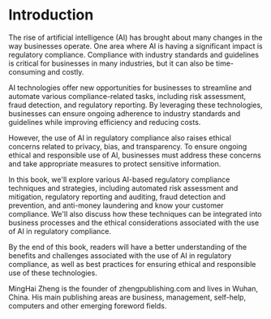 # Introduction

The rise of artificial intelligence (AI) has brought about many changes in the way businesses operate. One area where AI is having a significant impact is regulatory compliance. Compliance with industry standards and guidelines is critical for businesses in many industries, but it can also be time-consuming and costly.

AI technologies offer new opportunities for businesses to streamline and automate various compliance-related tasks, including risk assessment, fraud detection, and regulatory reporting. By leveraging these technologies, businesses can ensure ongoing adherence to industry standards and guidelines while improving efficiency and reducing costs.

However, the use of AI in regulatory compliance also raises ethical concerns related to privacy, bias, and transparency. To ensure ongoing ethical and responsible use of AI, businesses must address these concerns and take appropriate measures to protect sensitive information.

In this book, we'll explore various AI-based regulatory compliance techniques and strategies, including automated risk assessment and mitigation, regulatory reporting and auditing, fraud detection and prevention, and anti-money laundering and know your customer compliance. We'll also discuss how these techniques can be integrated into business processes and the ethical considerations associated with the use of AI in regulatory compliance.

By the end of this book, readers will have a better understanding of the benefits and challenges associated with the use of AI in regulatory compliance, as well as best practices for ensuring ethical and responsible use of these technologies.

MingHai Zheng is the founder of zhengpublishing.com and lives in Wuhan, China. His main publishing areas are business, management, self-help, computers and other emerging foreword fields.
